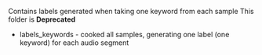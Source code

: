 Contains labels generated when taking one keyword from each sample
This folder is **Deprecated**
- labels_keywords - cooked all samples, generating one label (one keyword) for each audio segment

